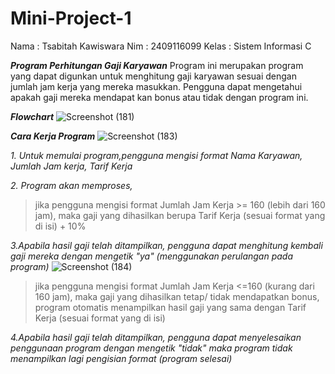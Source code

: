 # Mini-Project-1
Nama : Tsabitah Kawiswara
Nim : 2409116099
Kelas : Sistem Informasi C


***Program Perhitungan Gaji Karyawan***
Program ini merupakan program yang dapat digunkan untuk menghitung gaji karyawan sesuai dengan jumlah jam kerja yang mereka masukkan. Pengguna dapat mengetahui apakah gaji mereka mendapat kan bonus atau tidak dengan program ini.

***Flowchart***
![Screenshot (181)](https://github.com/user-attachments/assets/f9254d0b-0c6e-4d1d-b823-972677c6d5af)



***Cara Kerja Program***
![Screenshot (183)](https://github.com/user-attachments/assets/7882a7ff-6494-4778-8c91-5345753c9b1d)

*1. Untuk memulai program,pengguna mengisi format Nama Karyawan, Jumlah Jam kerja, Tarif Kerja*

*2. Program akan memproses,*
>jika pengguna mengisi format Jumlah Jam Kerja >= 160 (lebih dari 160 jam), maka gaji yang dihasilkan berupa Tarif Kerja (sesuai format yang di isi) + 10%

*3.Apabila hasil gaji telah ditampilkan, pengguna dapat menghitung kembali gaji mereka dengan mengetik "ya" (menggunakan perulangan pada program)*
![Screenshot (184)](https://github.com/user-attachments/assets/c702cd5c-f39d-40a7-97fa-2210630e2bd5)

>jika pengguna mengisi format Jumlah Jam Kerja <=160 (kurang dari 160 jam), maka gaji yang dihasilkan tetap/ tidak mendapatkan bonus, program otomatis menampilkan hasil gaji yang sama dengan Tarif Kerja (sesuai format yang di isi)

*4.Apabila hasil gaji telah ditampilkan, pengguna dapat menyelesaikan penggunaan program dengan mengetik "tidak" maka program tidak menampilkan lagi pengisian format (program selesai)*

